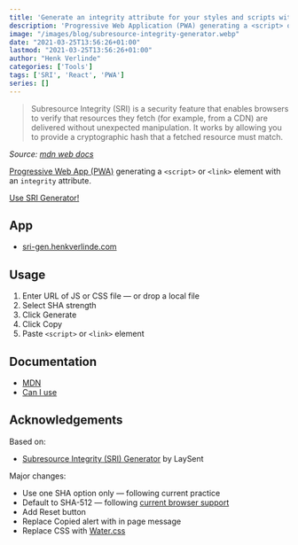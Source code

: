 ```yaml
---
title: 'Generate an integrity attribute for your styles and scripts with the click of a button'
description: 'Progressive Web Application (PWA) generating a <script> or <link> element with an integrity attribute.'
image: "/images/blog/subresource-integrity-generator.webp"
date: "2021-03-25T13:56:26+01:00"
lastmod: "2021-03-25T13:56:26+01:00"
author: "Henk Verlinde"
categories: ['Tools']
tags: ['SRI', 'React', 'PWA']
series: []
---
```


> Subresource Integrity (SRI) is a security feature that enables browsers to verify that resources they fetch (for example, from a CDN) are delivered without unexpected manipulation. It works by allowing you to provide a cryptographic hash that a fetched resource must match.

_Source: [mdn web docs](https://developer.mozilla.org/en-US/docs/Web/Security/Subresource_Integrity)_

[Progressive Web App (PWA)](https://developer.mozilla.org/en-US/docs/Web/Progressive_web_apps) generating a `<script>` or `<link>` element with an `integrity` attribute.

<a class=emph href="https://sri-gen.henkverlinde.com/">
Use SRI Generator!
</a>

## App

- [sri-gen.henkverlinde.com](https://sri-gen.henkverlinde.com/)

## Usage

1. Enter URL of JS or CSS file — or drop a local file
2. Select SHA strength
3. Click Generate
4. Click Copy
5. Paste `<script>` or `<link>` element

## Documentation

- [MDN](https://developer.mozilla.org/en-US/docs/Web/Security/Subresource_Integrity)
- [Can I use](https://caniuse.com/subresource-integrity)

## Acknowledgements

Based on:

- [Subresource Integrity (SRI) Generator](https://github.com/laysent/sri-hash-generator) by LaySent

Major changes:

- Use one SHA option only — following current practice
- Default to SHA-512 — following [current browser support](https://w3c.github.io/webappsec-subresource-integrity/#hash-functions)
- Add Reset button
- Replace Copied alert with in page message
- Replace CSS with [Water.css](https://watercss.kognise.dev/)
